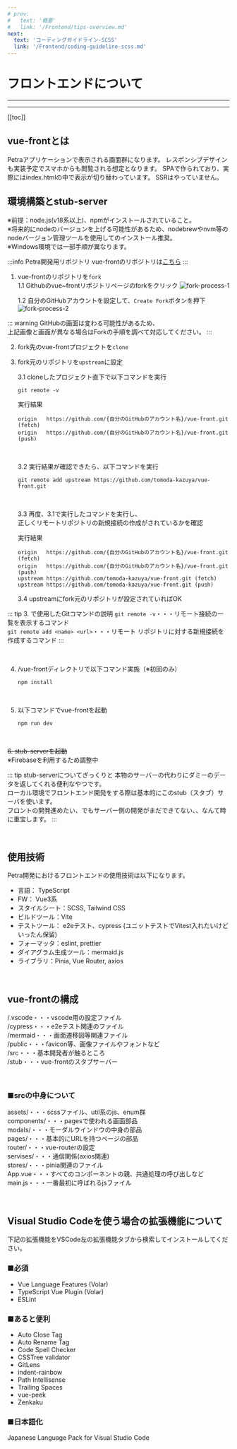 ```yaml
---
# prev:
#   text: '概要'
#   link: '/Frontend/tips-overview.md'
next:
  text: 'コーディングガイドライン-SCSS'
  link: '/Frontend/coding-guideline-scss.md'
---
```


# フロントエンドについて

---

<!-- 更新バージョン -->
<Badge type="info" text="v1.0.1" />
<!-- ドキュメントのカテゴリ -->
<Badge type="tip" text="Frontend" />

---

[[toc]]

## vue-frontとは
Petraアプリケーションで表示される画面群になります。
レスポンシブデザインも実装予定でスマホからも閲覧される想定となります。
SPAで作られており、実際にはindex.htmlの中で表示が切り替わっています。
SSRはやっていません。

## 環境構築とstub-server
※前提：node.js(v18系以上)、npmがインストールされていること。<br>
※将来的にnodeのバージョンを上げる可能性があるため、nodebrewやnvm等のnodeバージョン管理ツールを使用してのインストール推奨。<br>
※Windows環境では一部手順が異なります。<br>

:::info Petra開発用リポジトリ
vue-frontのリポジトリは[こちら](https://github.com/tomoda-kazuya/vue-front)
:::
1. vue-frontのリポジトリを`fork`<br>
   1.1 Githubのvue~frontリポジトリページのforkをクリック
   ![fork-process-1](/image/petra-frontend/fork-process-1.png)<br>

   1.2 自分のGitHubアカウントを設定して、`Create Fork`ボタンを押下
   ![fork-process-2](/image/petra-frontend/fork-process-2.png)<br>

::: warning
GitHubの画面は変わる可能性があるため、<br>上記画像と画面が異なる場合はForkの手順を調べて対応してください。
:::
<br>

2. fork先のvue-frontプロジェクトを`clone`<br>

3. fork元のリポジトリを`upstream`に設定<br>

   3.1 cloneしたプロジェクト直下で以下コマンドを実行
   ``` shell
   git remote -v
   ```

   実行結果
   ```shell
   origin	https://github.com/{自分のGitHubのアカウント名}/vue-front.git (fetch)
   origin	https://github.com/{自分のGitHubのアカウント名}/vue-front.git (push)
   ```

   <br>

   3.2 実行結果が確認できたら、以下コマンドを実行
   ```shell
   git remote add upstream https://github.com/tomoda-kazuya/vue-front.git 
   ```

   <br>

   3.3 再度、3.1で実行したコマンドを実行し、<br>正しくリモートリポジトリの新規接続の作成がされているかを確認<br>

   実行結果
   ```shell
   origin	https://github.com/{自分のGitHubのアカウント名}/vue-front.git (fetch)
   origin	https://github.com/{自分のGitHubのアカウント名}/vue-front.git (push)
   upstream	https://github.com/tomoda-kazuya/vue-front.git (fetch)
   upstream	https://github.com/tomoda-kazuya/vue-front.git (push)
   ```
   3.4 upstreamにfork元のリポジトリが設定されていればOK<br>

::: tip 3. で使用したGitコマンドの説明
`git remote -v`・・・リモート接続の一覧を表示するコマンド<br>
`git remote add <name> <url>`・・・リモート リポジトリに対する新規接続を作成するコマンド
:::

<br>

4. /vue-frontディレクトリで以下コマンド実施（※初回のみ）
   ```shell
   npm install
   ```

<br>

5. 以下コマンドでvue-frontを起動
   ```shell
   npm run dev
   ```

<br>

~~6. stub-serverを起動~~
<br>※Firebaseを利用するため調整中

::: tip stub-serverについてざっくりと
本物のサーバーの代わりにダミーのデータを返してくれる便利なやつです。<br>
ローカル環境でフロントエンド開発をする際は基本的にこのstub（スタブ）サーバを使います。<br>
フロントの開発進めたい、でもサーバー側の開発がまだできてない、、なんて時に重宝します。
:::

<br>

## 使用技術
Petra開発におけるフロントエンドの使用技術は以下になります。

- 言語： TypeScript
- FW： Vue3系
- スタイルシート：SCSS, Tailwind CSS
- ビルドツール：Vite
- テストツール： e2eテスト、cypress (ユニットテストでVitest入れたいけどいったん保留)
- フォーマッタ：eslint, prettier
- ダイアグラム生成ツール：mermaid.js
- ライブラリ：Pinia, Vue Router, axios

<br>

## vue-frontの構成

/.vscode・・・vscode用の設定ファイル<br>
/cypress・・・e2eテスト関連のファイル<br>
/mermaid・・・画面遷移図等関連ファイル<br>
/public・・・favicon等、画像ファイルやフォントなど<br>
/src・・・基本開発者が触るところ<br>
/stub・・・vue-frontのスタブサーバー<br>

<br>

### ■srcの中身について
assets/・・・scssファイル、util系のjs、enum群<br>
components/・・・pagesで使われる画面部品<br>
modals/・・・モーダルウインドウの中身の部品<br>
pages/・・・基本的にURLを持つページの部品<br>
router/・・・vue-routerの設定<br>
servises/・・・通信関係(axios関連)<br>
stores/・・・pinia関連のファイル<br>
App.vue・・・すべてのコンポーネントの親、共通処理の呼び出しなど<br>
main.js・・・一番最初に呼ばれるjsファイル<br>

<br>

## Visual Studio Codeを使う場合の拡張機能について
下記の拡張機能をVSCode左の拡張機能タブから検索してインストールしてください。

### ■必須
- Vue Language Features (Volar)
- TypeScript Vue Plugin (Volar)
- ESLint

### ■あると便利
- Auto Close Tag
- Auto Rename Tag
- Code Spell Checker
- CSSTree validator
- GitLens
- indent-rainbow
- Path Intellisense
- Trailing Spaces
- vue-peek
- Zenkaku

### ■日本語化
Japanese Language Pack for Visual Studio Code